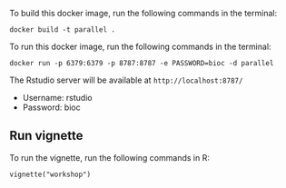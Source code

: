 To build this docker image, run the following commands in the terminal:
```
docker build -t parallel .
```

To run this docker image, run the following commands in the terminal:
```
docker run -p 6379:6379 -p 8787:8787 -e PASSWORD=bioc -d parallel
```

The Rstudio server will be available at `http://localhost:8787/`
* Username: rstudio
* Password: bioc

## Run vignette
To run the vignette, run the following commands in R:
```
vignette("workshop")
```


